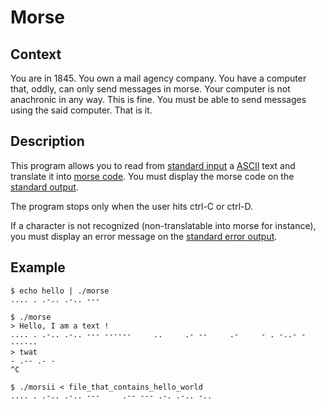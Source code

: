 # Morse

## Context

You are in 1845.
You own a mail agency company.
You have a computer that, oddly, can only send messages in morse.
Your computer is not anachronic in any way.
This is fine.
You must be able to send messages using the said computer.
That is it.

## Description

This program allows you to read from [standard input](https://en.wikipedia.org/wiki/Standard_streams) a [ASCII](https://en.wikipedia.org/wiki/ASCII) text and translate it into [morse code](https://en.wikipedia.org/wiki/Morse_code).
You must display the morse code on the [standard output](https://en.wikipedia.org/wiki/Standard_streams).

The program stops only when the user hits ctrl-C or ctrl-D.

If a character is not recognized (non-translatable into morse for instance), you must display an error message on the [standard error output](https://en.wikipedia.org/wiki/Standard_streams).

## Example

```
$ echo hello | ./morse
.... . .-.. .-.. ---

$ ./morse
> Hello, I am a text !
.... . .-.. .-.. --- --··--     ..     .- --     .-     - . -..- -     -·-·--
> twat
- .-- .- -
^C

$ ./morsii < file_that_contains_hello_world
.... . .-.. .-.. ---     .-- --- .-. .-.. -..
```

